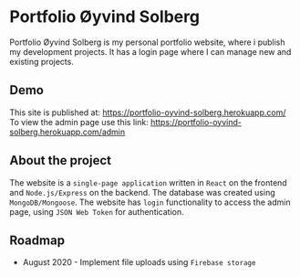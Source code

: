# Portfolio Øyvind Solberg

Portfolio Øyvind Solberg is my personal portfolio website, where i publish my development projects.
It has a login page where I can manage new and existing projects.

## Demo

This site is published at: https://portfolio-oyvind-solberg.herokuapp.com/
<br />
To view the admin page use this link: https://portfolio-oyvind-solberg.herokuapp.com/admin

## About the project

The website is a `single-page application` written in `React` on the frontend and `Node.js/Express` on the backend. The database was created using `MongoDB/Mongoose`. The website has `login` functionality to access the admin page, using `JSON Web Token` for authentication.

## Roadmap

- August 2020 - Implement file uploads using `Firebase storage`
